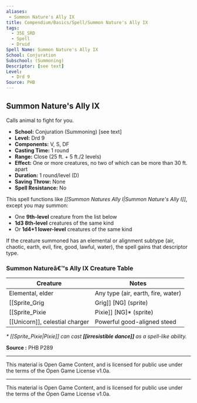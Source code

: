 ```yaml
---
aliases:
 - Summon Nature's Ally IX
title: Compendium/Basics/Spell/Summon Nature's Ally IX
tags:  
  - 35E_SRD  
  - Spell  
  - Druid
Spell Name: Summon Nature's Ally IX
School: Conjuration
Subschool: (Summoning)
Descriptor: [see text]
Level:
  - Drd 9
Source: PHB
---
```


## Summon Nature's Ally IX

Calls animal to fight for you.

- **School:** Conjuration (Summoning) [see text]  
- **Level:** Drd 9  
- **Components:** V, S, DF  
- **Casting Time:** 1 round  
- **Range:** Close (25 ft. + 5 ft./2 levels)  
- **Effect:** One or more creatures, no two of which can be more than 30 ft. apart  
- **Duration:** 1 round/level (D)  
- **Saving Throw:** None  
- **Spell Resistance:** No  

This spell functions like *[[Summon Natures Ally I|Summon Nature's Ally I]]*, except you may summon:
- One **9th-level** creature from the list below  
- **1d3 8th-level** creatures of the same kind  
- Or **1d4+1 lower-level** creatures of the same kind  

If the creature summoned has an elemental or alignment subtype (air, chaotic, earth, evil, fire, good, lawful, water), the spell gains that descriptor type.

### Summon Natureâ€™s Ally IX Creature Table

| Creature                          | Notes                                          |
|-----------------------------------|------------------------------------------------|
| Elemental, elder                  | Any type (air, earth, fire, water)             |
| [[Sprite_Grig|Grig]] [NG] (sprite)                | Has magical fiddle that inspires dance         |
| [[Sprite_Pixie|Pixie]] [NG]* (sprite)              | Equipped with sleep & memory loss arrows       |
| [[Unicorn]], celestial charger        | Powerful good-aligned steed                    |

_* [[Sprite_Pixie|Pixie]] can cast **[[irresistible dance]]** as a spell-like ability._

**Source :** PHB P289

---

This material is Open Game Content, and is licensed for public use under the terms of the Open Game License v1.0a.

---

This material is Open Game Content, and is licensed for public use under the terms of the Open Game License v1.0a.

